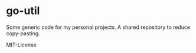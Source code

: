 # go-util

Some generic code for my personal projects. A shared repository to reduce
copy-pasting.

MIT-License
